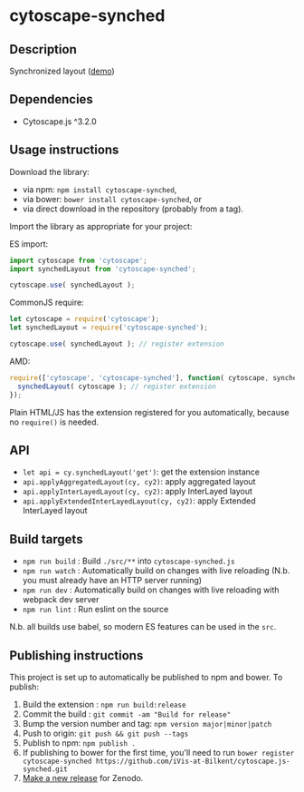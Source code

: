 cytoscape-synched
================================================================================


## Description

Synchronized layout ([demo](https://iVis-at-Bilkent.github.io/cytoscape.js-synched/demo))

## Dependencies

 * Cytoscape.js ^3.2.0


## Usage instructions

Download the library:

 * via npm: `npm install cytoscape-synched`,
 * via bower: `bower install cytoscape-synched`, or
 * via direct download in the repository (probably from a tag).

Import the library as appropriate for your project:

ES import:

```js
import cytoscape from 'cytoscape';
import synchedLayout from 'cytoscape-synched';

cytoscape.use( synchedLayout );
```

CommonJS require:

```js
let cytoscape = require('cytoscape');
let synchedLayout = require('cytoscape-synched');

cytoscape.use( synchedLayout ); // register extension
```

AMD:

```js
require(['cytoscape', 'cytoscape-synched'], function( cytoscape, synchedLayout ){
  synchedLayout( cytoscape ); // register extension
});
```

Plain HTML/JS has the extension registered for you automatically, because no `require()` is needed.


## API
- `let api = cy.synchedLayout('get')`: get the extension instance
- `api.applyAggregatedLayout(cy, cy2)`: apply aggregated layout
- `api.applyInterLayedLayout(cy, cy2)`: apply InterLayed layout
- `api.applyExtendedInterLayedLayout(cy, cy2)`: apply Extended InterLayed layout

## Build targets

* `npm run build` : Build `./src/**` into `cytoscape-synched.js`
* `npm run watch` : Automatically build on changes with live reloading (N.b. you must already have an HTTP server running)
* `npm run dev` : Automatically build on changes with live reloading with webpack dev server
* `npm run lint` : Run eslint on the source

N.b. all builds use babel, so modern ES features can be used in the `src`.


## Publishing instructions

This project is set up to automatically be published to npm and bower.  To publish:

1. Build the extension : `npm run build:release`
1. Commit the build : `git commit -am "Build for release"`
1. Bump the version number and tag: `npm version major|minor|patch`
1. Push to origin: `git push && git push --tags`
1. Publish to npm: `npm publish .`
1. If publishing to bower for the first time, you'll need to run `bower register cytoscape-synched https://github.com/iVis-at-Bilkent/cytoscape.js-synched.git`
1. [Make a new release](https://github.com/iVis-at-Bilkent/cytoscape.js-synched/releases/new) for Zenodo.
